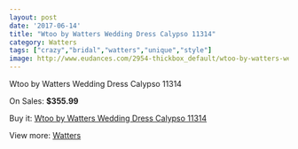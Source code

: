 ```yaml
---
layout: post
date: '2017-06-14'
title: "Wtoo by Watters Wedding Dress Calypso 11314"
category: Watters
tags: ["crazy","bridal","watters","unique","style"]
image: http://www.eudances.com/2954-thickbox_default/wtoo-by-watters-wedding-dress-calypso-11314.jpg
---
```

Wtoo by Watters Wedding Dress Calypso 11314

On Sales: **$355.99**
<a href="https://www.eudances.com/en/watters/1028-wtoo-by-watters-wedding-dress-calypso-11314.html"><amp-img layout="responsive" width="600" height="600" src="//www.eudances.com/2954-thickbox_default/wtoo-by-watters-wedding-dress-calypso-11314.jpg" alt="Wtoo by Watters Wedding Dress Calypso 11314 0" /></a>
<a href="https://www.eudances.com/en/watters/1028-wtoo-by-watters-wedding-dress-calypso-11314.html"><amp-img layout="responsive" width="600" height="600" src="//www.eudances.com/2955-thickbox_default/wtoo-by-watters-wedding-dress-calypso-11314.jpg" alt="Wtoo by Watters Wedding Dress Calypso 11314 1" /></a>

Buy it: [Wtoo by Watters Wedding Dress Calypso 11314](https://www.eudances.com/en/watters/1028-wtoo-by-watters-wedding-dress-calypso-11314.html "Wtoo by Watters Wedding Dress Calypso 11314")

View more: [Watters](https://www.eudances.com/en/12-watters "Watters")
